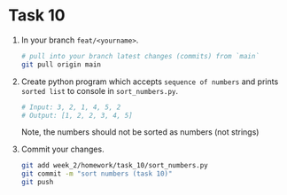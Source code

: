 # Task 10
1. In your branch `feat/<yourname>`.
    ```bash
    # pull into your branch latest changes (commits) from `main`
    git pull origin main
    ```

2. Create python program which accepts `sequence of numbers` and prints `sorted list` to console in `sort_numbers.py`.
    ```bash
    # Input: 3, 2, 1, 4, 5, 2
    # Output: [1, 2, 2, 3, 4, 5]
    ```
    Note, the numbers should not be sorted as numbers (not strings)

3. Commit your changes.
    ```bash
    git add week_2/homework/task_10/sort_numbers.py
    git commit -m "sort numbers (task 10)"
    git push
    ```